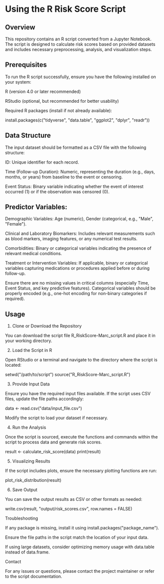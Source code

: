 # Using the R Risk Score Script

## Overview

This repository contains an R script converted from a Jupyter Notebook. The script is designed to calculate risk scores based on provided datasets and includes necessary preprocessing, analysis, and visualization steps.

## Prerequisites

To run the R script successfully, ensure you have the following installed on your system:

R (version 4.0 or later recommended)

RStudio (optional, but recommended for better usability)

Required R packages (install if not already available):

install.packages(c("tidyverse", "data.table", "ggplot2", "dplyr", "readr"))

## Data Structure

The input dataset should be formatted as a CSV file with the following structure:

ID: Unique identifier for each record.

Time (Follow-up Duration): Numeric, representing the duration (e.g., days, months, or years) from baseline to the event or censoring.

Event Status: Binary variable indicating whether the event of interest occurred (1) or if the observation was censored (0).

## Predictor Variables:

Demographic Variables: Age (numeric), Gender (categorical, e.g., "Male", "Female").

Clinical and Laboratory Biomarkers: Includes relevant measurements such as blood markers, imaging features, or any numerical test results.

Comorbidities: Binary or categorical variables indicating the presence of relevant medical conditions.

Treatment or Intervention Variables: If applicable, binary or categorical variables capturing medications or procedures applied before or during follow-up.

Ensure there are no missing values in critical columns (especially Time, Event Status, and key predictive features). Categorical variables should be properly encoded (e.g., one-hot encoding for non-binary categories if required).

## Usage

1. Clone or Download the Repository

You can download the script file R_RiskScore-Marc_script.R and place it in your working directory.

2. Load the Script in R

Open RStudio or a terminal and navigate to the directory where the script is located:

setwd("/path/to/script")
source("R_RiskScore-Marc_script.R")

3. Provide Input Data

Ensure you have the required input files available. If the script uses CSV files, update the file paths accordingly:

data <- read.csv("data/input_file.csv")

Modify the script to load your dataset if necessary.

4. Run the Analysis

Once the script is sourced, execute the functions and commands within the script to process data and generate risk scores.

result <- calculate_risk_score(data)
print(result)

5. Visualizing Results

If the script includes plots, ensure the necessary plotting functions are run:

plot_risk_distribution(result)

6. Save Output

You can save the output results as CSV or other formats as needed:

write.csv(result, "output/risk_scores.csv", row.names = FALSE)

Troubleshooting

If any package is missing, install it using install.packages("package_name").

Ensure the file paths in the script match the location of your input data.

If using large datasets, consider optimizing memory usage with data.table instead of data.frame.

Contact

For any issues or questions, please contact the project maintainer or refer to the script documentation.
